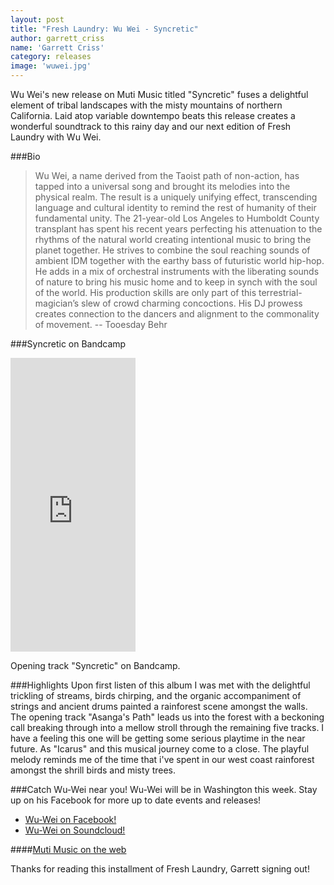 ```yaml
---
layout: post
title: "Fresh Laundry: Wu Wei - Syncretic"
author: garrett_criss
name: 'Garrett Criss'
category: releases
image: 'wuwei.jpg'
---
```


Wu Wei's new release on Muti Music titled "Syncretic" fuses a delightful element of tribal landscapes with the misty mountains of northern California. Laid atop variable downtempo beats this release creates a wonderful soundtrack to this rainy day and our next edition of Fresh Laundry with Wu Wei.

###Bio
>Wu Wei, a name derived from the Taoist path of non-action, has tapped into a universal song and brought its melodies into the physical realm. The result is a uniquely unifying effect, transcending language and cultural identity to remind the rest of humanity of their fundamental unity. The 21-year-old Los Angeles to Humboldt County transplant has spent his recent years perfecting his attenuation to the rhythms of the natural world creating intentional music to bring the planet together. He strives to combine the soul reaching sounds of ambient IDM together with the earthy bass of futuristic world hip-hop. He adds in a mix of orchestral instruments with the liberating sounds of nature to bring his music home and to keep in synch with the soul of the world. His production skills are only part of this terrestrial-magician’s slew of crowd charming concoctions. His DJ prowess creates connection to the dancers and alignment to the commonality of movement. -- Tooesday Behr

###Syncretic on Bandcamp
<iframe style="border: 0; width: 200px; height: 470px;" src="https://bandcamp.com/EmbeddedPlayer/album=3098748664/size=large/bgcol=ffffff/linkcol=0687f5/tracklist=false/transparent=true/" seamless><a href="http://mutimusic.bandcamp.com/album/syncretic">Syncretic by Wu Wei</a></iframe>

Opening track "Syncretic" on Bandcamp.

###Highlights
Upon first listen of this album I was met with the delightful trickling of streams, birds chirping, and the organic accompaniment of strings and ancient drums painted a rainforest scene amongst the walls. The opening track "Asanga's Path" leads us into the forest with a beckoning call breaking through into a mellow stroll through the remaining five tracks. I have a feeling this one will be getting some serious playtime in the near future. As "Icarus" and this musical journey come to a close. The playful melody reminds me of the time that i've spent in our west coast rainforest amongst the shrill birds and misty trees. 



###Catch Wu-Wei near you!
Wu-Wei will be in Washington this week. Stay up on his Facebook for more up to date events and releases!

* [Wu-Wei on Facebook!](https://www.facebook.com/djwuwei)
*  [Wu-Wei on Soundcloud!](https://www.facebook.com/djwuwei)

####[Muti Music on the web](http://mutimusic.com)

Thanks for reading this installment of Fresh Laundry, Garrett signing out!

